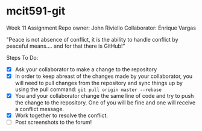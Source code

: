 # mcit591-git

Week 11 Assignment
Repo owner: John Riviello
Collaborator: Enrique Vargas

"Peace is not absence of conflict, it is the ability to handle conflict by peaceful means.... and for that there is GitHub!"

Steps To Do:
- [x] Ask your collaborator to make a change to the repository
- [x] In order to keep abreast of the changes made by your collaborator, you will need to pull changes from the repository and sync things up by using the pull command: `git pull origin master --rebase`
- [x] You and your collaborator change the same line of code and try to push the change to the repository. One of you will be fine and one will receive a conflict message.
- [x] Work together to resolve the conflict.
- [ ] Post screenshots to the forum!
